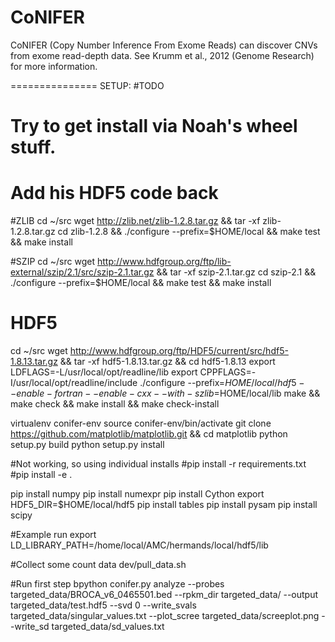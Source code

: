 CoNIFER
=======

CoNIFER (Copy Number Inference From Exome Reads) can discover CNVs from exome read-depth data. See Krumm et al., 2012 (Genome Research) for more information.

===============
SETUP:
#TODO
# Try to get install via Noah's wheel stuff.
# Add his HDF5 code back

#ZLIB
cd ~/src
wget http://zlib.net/zlib-1.2.8.tar.gz && tar -xf zlib-1.2.8.tar.gz
cd zlib-1.2.8 && ./configure --prefix=$HOME/local && make test && make install

#SZIP
cd ~/src
wget http://www.hdfgroup.org/ftp/lib-external/szip/2.1/src/szip-2.1.tar.gz && tar -xf szip-2.1.tar.gz
cd szip-2.1 && ./configure --prefix=$HOME/local && make test && make install

# HDF5
cd ~/src
wget http://www.hdfgroup.org/ftp/HDF5/current/src/hdf5-1.8.13.tar.gz && tar -xf hdf5-1.8.13.tar.gz && cd hdf5-1.8.13
export LDFLAGS=-L/usr/local/opt/readline/lib
export CPPFLAGS=-I/usr/local/opt/readline/include
./configure --prefix=$HOME/local/hdf5 --enable-fortran --enable-cxx --with-szlib=$HOME/local/lib
make && make check && make install && make check-install

virtualenv conifer-env
source conifer-env/bin/activate
git clone https://github.com/matplotlib/matplotlib.git && cd matplotlib
python setup.py build
python setup.py install

#Not working, so using individual installs
#pip install -r requirements.txt
#pip install -e .

pip install numpy
pip install numexpr
pip install Cython
export HDF5_DIR=$HOME/local/hdf5
pip install tables
pip install pysam
pip install scipy

#Example run
export LD_LIBRARY_PATH=/home/local/AMC/hermands/local/hdf5/lib

#Collect some count data
dev/pull_data.sh

#Run first step
bpython conifer.py analyze --probes targeted_data/BROCA_v6_0465501.bed --rpkm_dir targeted_data/ --output targeted_data/test.hdf5 --svd 0 --write_svals targeted_data/singular_values.txt --plot_scree targeted_data/screeplot.png --write_sd targeted_data/sd_values.txt
